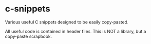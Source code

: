 # c-snippets
Various useful C snippets designed to be easily copy-pasted.

All useful code is contained in header files.
This is NOT a library, but a copy-paste scrapbook.
